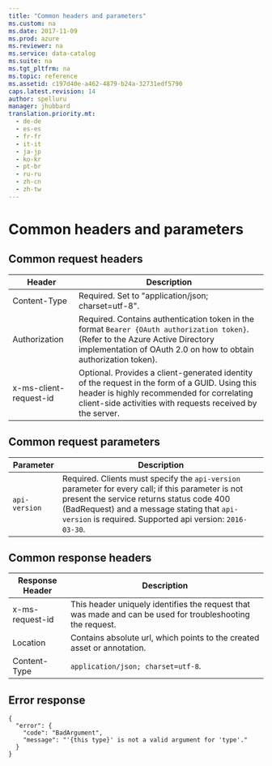 ```yaml
---
title: "Common headers and parameters"
ms.custom: na
ms.date: 2017-11-09
ms.prod: azure
ms.reviewer: na
ms.service: data-catalog
ms.suite: na
ms.tgt_pltfrm: na
ms.topic: reference
ms.assetid: c197d40e-a462-4879-b24a-32731edf5790
caps.latest.revision: 14
author: spelluru
manager: jhubbard
translation.priority.mt: 
  - de-de
  - es-es
  - fr-fr
  - it-it
  - ja-jp
  - ko-kr
  - pt-br
  - ru-ru
  - zh-cn
  - zh-tw
---
```

# Common headers and parameters
## Common request headers  
  
|**Header**|**Description**  
|---|---  
|Content-Type|Required. Set to "application/json; charset=utf-8".  
|Authorization|Required. Contains authentication token in the format `Bearer {OAuth authorization token}`. (Refer to the Azure Active Directory implementation of OAuth 2.0 on how to obtain authorization token).  
|x-ms-client-request-id|Optional. Provides a client-generated identity of the request in the form of a GUID. Using this header is highly recommended for correlating client-side activities with requests received by the server.  
  
## Common request parameters  
  
|**Parameter**|**Description**  
|---|---  
|`api-version`|Required. Clients must specify the `api-version` parameter for every call; if this parameter is not present the service returns status code 400 (BadRequest) and a message stating that `api-version` is required. Supported api version: `2016-03-30`.  
  
## Common response headers  
  
|**Response Header**|**Description**  
|---|---  
|x-ms-request-id|This header uniquely identifies the request that was made and can be used for troubleshooting the request.  
|Location|Contains absolute url, which points to the created asset or annotation.  
|Content-Type| `application/json; charset=utf-8`.  
  
## Error response  
    {  
      "error": {  
        "code": "BadArgument",  
        "message": "'{this type}' is not a valid argument for 'type'."  
      }  
    }  
